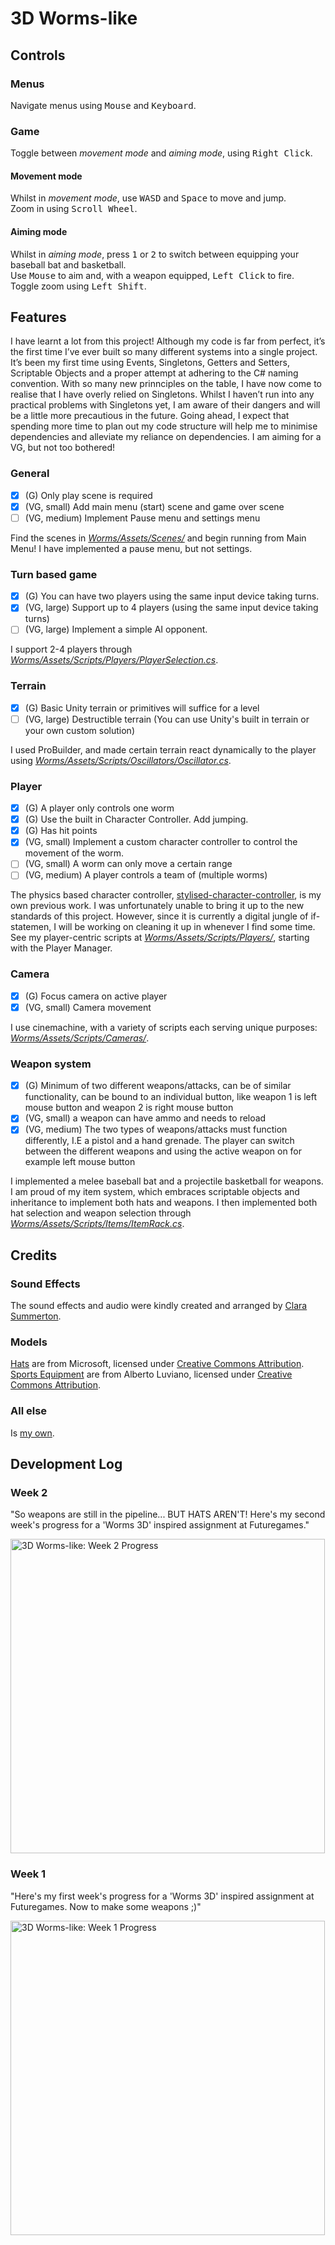 # 3D Worms-like

## Controls
### Menus
Navigate menus using <kbd>Mouse</kbd> and <kbd>Keyboard</kbd>.

### Game
Toggle between *movement mode* and *aiming mode*, using <kbd>Right Click</kbd>.

#### Movement mode
Whilst in *movement mode*, use <kbd>W</kbd><kbd>A</kbd><kbd>S</kbd><kbd>D</kbd> and <kbd>Space</kbd> to move and jump.  
Zoom in using <kbd>Scroll Wheel</kbd>.

#### Aiming mode
Whilst in *aiming mode*, press <kbd>1</kbd> or <kbd>2</kbd> to switch between equipping your baseball bat and basketball.  
Use <kbd>Mouse</kbd> to aim and, with a weapon equipped, <kbd>Left Click</kbd> to fire.  
Toggle zoom using <kbd>Left Shift</kbd>.

## Features
I have learnt a lot from this project! Although my code is far from perfect, it’s the first time I’ve ever built so many different systems into a single project. It’s been my first time using Events, Singletons, Getters and Setters, Scriptable Objects and a proper attempt at adhering to the C# naming convention. With so many new prinnciples on the table, I have now come to realise that I have overly relied on Singletons. Whilst I haven’t run into any practical problems with Singletons yet, I am aware of their dangers and will be a little more precautious in the future. Going ahead, I expect that spending more time to plan out my code structure will help me to minimise dependencies and alleviate my reliance on dependencies. I am aiming for a VG, but not too bothered!

### General
- [x] (G) Only play scene is required
- [x] (VG, small) Add main menu (start) scene and game over scene
- [ ] (VG, medium) Implement Pause menu and settings menu 

Find the scenes in [*Worms/Assets/Scenes/*](https://github.com/joebinns/worms/blob/main/Worms/Assets/Scenes) and begin running from Main Menu! I have implemented a pause menu, but not settings.

### Turn based game
- [x] (G) You can have two players using the same input device taking turns.
- [x] (VG, large) Support up to 4 players (using the same input device taking turns)
- [ ] (VG, large) Implement a simple AI opponent.

I support 2-4 players through [*Worms/Assets/Scripts/Players/PlayerSelection.cs*](https://github.com/joebinns/worms/blob/main/Worms/Assets/Scripts/Players/PlayerSelection.cs).

### Terrain
- [x] (G) Basic Unity terrain or primitives will suffice for a level
- [ ] (VG, large) Destructible terrain (You can use Unity's built in terrain or your own custom solution)

I used ProBuilder, and made certain terrain react dynamically to the player using [*Worms/Assets/Scripts/Oscillators/Oscillator.cs*](https://github.com/joebinns/worms/blob/main/Worms/Assets/Scripts/Oscillators/Oscillator.cs).

### Player
- [x] (G) A player only controls one worm
- [x] (G) Use the built in Character Controller. Add jumping.
- [x] (G) Has hit points
- [x] (VG, small) Implement a custom character controller to control the movement of the worm.
- [ ] (VG, small) A worm can only move a certain range 
- [ ] (VG, medium) A player controls a team of (multiple worms)

The physics based character controller, [stylised-character-controller](https://github.com/joebinns/stylised-character-controller), is my own previous work. I was unfortunately unable to bring it up to the new standards of this project. However, since it is currently a digital jungle of if-statemen, I will be working on cleaning it up in whenever I find some time. See my player-centric scripts at [*Worms/Assets/Scripts/Players/*](https://github.com/joebinns/worms/tree/main/Worms/Assets/Scripts/Players/), starting with the Player Manager.

### Camera
- [x] (G) Focus camera on active player
- [x] (VG, small) Camera movement

I use cinemachine, with a variety of scripts each serving unique purposes: [*Worms/Assets/Scripts/Cameras/*](https://github.com/joebinns/worms/tree/main/Worms/Assets/Scripts/Cameras).

### Weapon system
- [x] (G) Minimum of two different weapons/attacks, can be of similar functionality, can be bound to an individual button, like weapon 1 is left mouse button and weapon 2 is right mouse button
- [x] (VG, small) a weapon can have ammo and needs to reload
- [x] (VG, medium) The two types of weapons/attacks must function differently, I.E a pistol and a hand grenade. The player can switch between the different weapons and using the active weapon on for example left mouse button

I implemented a melee baseball bat and a projectile basketball for weapons. I am proud of my item system, which embraces scriptable objects and inheritance to implement both hats and weapons. I then implemented both hat selection and weapon selection through [*Worms/Assets/Scripts/Items/ItemRack.cs*](https://github.com/joebinns/worms/tree/main/Worms/Assets/Scripts/Items).

## Credits
### Sound Effects
The sound effects and audio were kindly created and arranged by [Clara Summerton](mailto:clarasummerton@gmail.com).

### Models
[Hats](https://sketchfab.com/microsoft/models) are from Microsoft, licensed under [Creative Commons Attribution](http://creativecommons.org/licenses/by/4.0/).  
[Sports Equipment](https://skfb.ly/osyyY) are from Alberto Luviano, licensed under [Creative Commons Attribution](http://creativecommons.org/licenses/by/4.0/).

### All else
Is [my own](https://joebinns.com/).

## Development Log
### Week 2
"So weapons are still in the pipeline... BUT HATS AREN'T!
Here's my second week's progress for a 'Worms 3D' inspired assignment at Futuregames."

[<img alt="3D Worms-like: Week 2 Progress" width="503" src="https://joebinns.com/documents/gifs/worms_2.gif" />](https://youtu.be/goXkOxxxBmk)
### Week 1
"Here's my first week's progress for a 'Worms 3D' inspired assignment at Futuregames. Now to make some weapons ;)"

[<img alt="3D Worms-like: Week 1 Progress" width="503" src="https://joebinns.com/documents/gifs/worms_1.gif" />](https://youtu.be/cWKQxPpcWVM)



